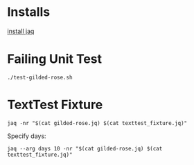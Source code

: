 # Installs

[install jaq](https://github.com/01mf02/jaq#installation)

# Failing Unit Test

```shell
./test-gilded-rose.sh
```

# TextTest Fixture

```shell
jaq -nr "$(cat gilded-rose.jq) $(cat texttest_fixture.jq)"
```

Specify days:

```shell
jaq --arg days 10 -nr "$(cat gilded-rose.jq) $(cat texttest_fixture.jq)"
```
